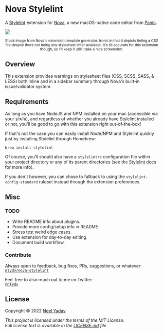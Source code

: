 # Nova Stylelint

A [Stylelint](https://stylelint.io) extension for [Nova](https://nova.app), a new macOS-native code editor from [Panic](https://panic.com).

![](https://nova.app/images/en/dark/editor.png)
<div style="text-align: center;"><sup>Stock image from Nova's extension template generator. Ironic in that it depicts linting a CSS file despite there not being any stylesheet linter available. It's till accurate for this extension though, so I'll keep it utill I take a nice screenshot.</sup></div>

## Overview

This extension provides warnings on stylesheet files (CSS, SCSS, SASS, & LESS) both inline and in a sidebar summary through Nova's built-in issue/validator system.

## Requirements

As long as you have NodeJS and NPM installed on your mac (accessible via your `$PATH`), and regardless of whether you already have Stylelint installed or not, you'll be good to go with this extension right out-of-the-box!

If that's not the case you can easily install Node/NPM and Stylelint quickly just by installing Stylelint through Homebrew:
```
brew install stylelint
```

Of course, you'll should also have a `stylelintrc` configuration file within your project directory or any of its parent directories (see the [Stylelint docs](https://stylelint.io) for more info).

If you don't however, you can chose to fallback to using the `stylelint-config-standard` ruleset instead through the extension preferences.

## Misc
### TODO

* Write README info about plugins.
* Provide more config/setup info in README
* Stress test weird edge cases.
* Use extension for day-to-day editing.
* Document build workflow.

### Contribute

Always open to feedback, bug fixes, PRs, suggestions, or whatever: <br>[`nlydv/nova-stylelint`](https://github.com/nlydv/stylelint)

Feel free to also reach out to me on Twitter: <br>[`@nlydv`](https://twitter.com/nlydv)

## License

Copyright © 2022 [Neel Yadav](https://neelyadav.com)

_This project is licensed under the terms of the MIT License._ <br>_Full license text is available in the [LICENSE.md](https://github.com/nlydv/nova-stylelint/blob/master/LICENSE.md) file._
